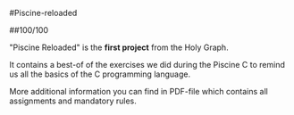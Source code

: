 #Piscine-reloaded

##100/100

"Piscine Reloaded" is the **first project** from the Holy Graph.

It contains a best-of of the exercises we did during the Piscine C to remind us all the basics of the C programming language.

More additional information you can find in PDF-file which contains all assignments and mandatory rules.
